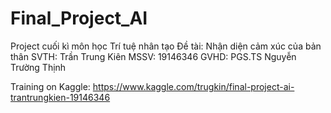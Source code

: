 # Final_Project_AI
Project cuối kì môn học Trí tuệ nhân tạo
Đề tài: Nhận diện cảm xúc của bản thân
SVTH: Trần Trung Kiên
MSSV: 19146346
GVHD: PGS.TS Nguyễn Trường Thịnh

Training on Kaggle: https://www.kaggle.com/trugkin/final-project-ai-trantrungkien-19146346
